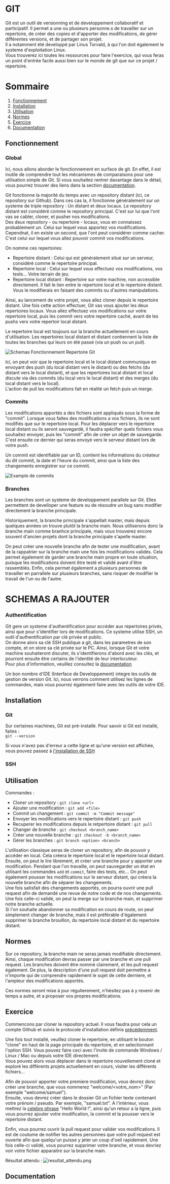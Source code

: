 # GIT

Git est un outil de versionning et de developpement collaboratif et participatif.
Il permet a une ou plusieurs personne.s de travailler sur un repertoire, de créer des copies et d'apporter des
modifications, de gérer différentes versions, et de partager son projet.  
Il a notamment été developpé par Linus Torvald, à qui l'on doit également le systeme d'exploitation Linux.  
Vous trouverez ici toutes les ressources pour faire l'exercice, qui vous feras un point d'entrée facile aussi bien sur
le monde de git que sur ce projet / repertoire.

# Sommaire
1. [Fonctionnement](#Fonctionnement)
2. [Installation](#Installation)
3. [Utilisation](#Utilisation)
4. [Normes](#Normes)
5. [Exercice](#Exercice)
6. [Documentation](#Documentation)

## Fonctionnement

### Global

Ici, nous allons aborder le fonctionnement en surface de git. En effet, il est inutile de comprendre tout les mécanismes
de comparaisons pour une utilisation simple de Git. Si vous souhaitez rentrer davantage dans le détail, vous pourrez
trouver des liens dans la section [documentation](#Documentation).

Git fonctionne la majorité du temps avec un repository distant (ici, ce repository sur Github).
Dans ces cas la, il fonctionne généralement sur un systeme de triple repository : Un distant et deux locaux.
Le repository distant est considéré comme le repository principal. C'est sur lui que l'ont vas se cabler, cloner, et
pusher nos modifications.  
Des deux repository - ou repertoire - locaux, vous en connaissez probablement un. Celui sur lequel vous apportez vos
modifications. Cependnat, il en existe un second, que l'ont peut considérer comme cacher. C'est celui sur lequel vous
allez pouvoir commit vos modifications.

On nomme ces repertoires:
- Repertoire distant : Celui qui est généralement situé sur un serveur, considéré comme le repertoire principal.
- Repertoire local : Celui sur lequel vous effectuez vos modifications, vos tests... Votre terrain de jeu.
- Repertoire local distant : Repertoire sur votre machine, non accessible directement. Il fait le lien entre le
repertoire local et le repertoire distant. Vous le modifierais en faisant des commits ou d'autres manipulations.

Ainsi, au lancement de votre projet, vous allez cloner depuis le repertoire distant. Une fois cette action effectuer,
Git vas vous ajouter les deux repertoires locaux. Vous allez effectuez vos modifications sur votre repertoire local,
puis les commit vers votre repertoire caché, avant de les pushs vers votre repertoir local distant.

Le repertoire local est toujours sur la branche actuellement en cours d'utilisation. Les repertoires local distant et
distant contiennent la liste de toutes les branches qui leurs on été passé (via un push ou un pull).

![Schemas Fonctionnement Repertoire Git](../assets/images/Schemas_Git_Repertoires.png)

Ici, on peut voir que le repertoire local et le local distant communique en envoyant des push (du local distant vers le
distant) ou des fetchs (du distant vers le local distant), et que les repertoires local distant et local discute via des
commits (du local vers le local distant) et des merges (du local distant vers le local).  
L'action de pull les modifications fait en réalité un fetch puis un merge.

### Commits

Les modifications apportés a des fichiers sont appliqués sous la forme de "commit".
Lorsque vous faites des modifications a vos fichiers, ils ne sont modifiés que sur le repertoire local. Pour les
déplacer vers le repertoire local distant ou ils seront sauvegardé, il faudra spécifier quels fichiers vous souhaitez
envoyer, puis les "commit" afin de créer un objet de sauvegarde. C'est ensuite ce dernier qui seras envoyé vers le
serveur distant lors de votre push.

Un commit est identifiable par un ID, contient les informations du créateur du dit commit, la date et l'heure du commit,
ainsi que la liste des changements enregistrer sur ce commit.

![Example de commits](../assets/images/what_is_a_commit.png)

### Branches

Les branches sont un systeme de developpement parallele sur Git. Elles permettent de develloper une feature ou de
résoudre un bug sans modifier directement la branche principale.

Historiquement, la branche principale s'appellait master, mais depuis quelques années on trouve plutôt la branche main.
Nous utiliserons donc la branche main comme branhce principale, mais vous trouverez encore souvent d'ancien projets dont
la branche principale s'apelle master.

On peut créer une nouvelle branche afin de tester une modification, avant de la rappatrier sur la branche main une fois
les modifications validés. Cela permet également de garder une branche main propre en toute situation, puisque les
modifications doivent être testé et validé avant d'être rassemblés. Enfin, cela permet également a plusieurs personnes
de travailler en parrallele sur plusieurs branches, sans risquer de modifier le travail de l'un ou de l'autre.

# SCHEMAS A RAJOUTER

### Authentification

Git gere un systeme d'authentification pour accéder aux repertoires privés, ainsi que pour s'identifier lors de
modifications. Ce systeme utilise SSH, un outil d'authentification par clé privée et public.  
On donne alors sa clé SSH publique a git, dans les parametres de son compte, et on store sa clé privée sur le PC.
Ainsi, lorsque Git et votre machine souhaiteront discuter, ils s'identifierons d'abord avec les clés, et pourront
ensuite être certains de l'identité de leur interlocuteur.  
Pour plus d'information, veuillez consultez la [documentation](#Documentation)

Un bon nombre d'IDE (Interface de Developpement) integre les outils de gestion de version Git. Ici, nous verrons comment
utilisez les lignes de commandes, mais vous pourrez également faire avec les outils de votre IDE.

## Installation

### Git

Sur certaines machines, Git est pré-installé. Pour savoir si Git est installé, faites :  
`git --version`

Si vous n'avez pas d'erreur a cette ligne et qu'une version est affichée, vous pouvez passez à
[l'installation de SSH](#SSH)

### SSH

## Utilisation

Commandes :
- Cloner un repository : `git clone <url>`
- Ajouter une modification : `git add <file>`
- Commit un changement : `git commit -m "Commit message"`
- Envoyer les modifications vers le repertoire distant : `git push`
- Recuperer les modifications depuis le retpertoire distant : `git pull`
- Changer de branche : `git checkout <branch_name>`
- Créer une nouvelle branche : `git checkout -b <branch_name>`
- Gérer les branches : `git branch <option> <branch>`

L'utilisation classique seras de cloner un repository, afin de pouvoir y accéder en local. Cela créera le repertoire
local et le repertoire local distant.  
Ensuite, on peut le lire librement, et créer une branche pour y apporter une modification.
Pendant que l'on travaille, on peut sauvegarder un état en utilisant les commandes `add` et `commit`, faire des tests,
etc...   On peut également pousser les modifications sur le serveur distant, qui créera la nouvelle branche afin de
séparer les changements.   
Une fois satisfait des changements apportés, on pourra ouvrir une pull request afin de demandé une revue de notre code
et de nos changements. Une fois celle-ci validé, on peut la merge sur la branche main, et supprimer notre branche
actuelle.  
Si l'on souhaite abandonner sa modification en cours de route, on peut simplement changer de branche, mais il est
préférable d'également supprimer la branche brouillon, du repertoire local distant et du repertoire distant.

## Normes

Sur ce repository, la branche main ne seras jamais modifiable directement. Ainsi, chaque modification devras passer par
une branche et une pull request. Les branches doivent être nommé clairement, et les pull request également. De plus, la
description d'une pull request doit permettre a n'importe qui de comprendre rapidement le sujet de cette derniere, et
l'ampleur des modifications apportés.

Ces normes seront mise à jour régulierement, n'hésitez pas à y revenir de temps a autre, et a proposer vos propres modifications.

## Exercice

Commencons par cloner le repository actuel. Il vous faudra pour cela un compte Github et suivis le protocole
d'installation définis [précédemment](#Installation).

Une fois tout installé, veuillez cloner le repertoire, en utilisant le bouton "clone" en haut de la page principale du
repertoire, et en selectionnant l'option SSH. Vous pouvez faire ceci avec l'invite de commande Windows / Linux / Mac ou
depuis votre IDE directement.  
Vous pouvez alors vous déplacer dans le repertoire nouvellement cloné et exploré les différents projets actuellement en
cours, visiter les différents fichiers...

Afin de pouvoir apporter votre premiere modification, vous devrez donc créer une branche, que vous nommerez
"welcome/<votre_nom>" (Par exemple "welcome/samuel").  
Ensuite, vous devrez créer dans le dossier Git un fichier texte contenant votre prénom / pseudo. Par exemple,
"samuel.txt". A l'intérieur, vous mettrez la [celebre phrase]() "Hello World !", ainsi qu'un retour a la ligne, puis vous
pourrez ajouter votre modification, la commit et la pousser vers le repertoire distant.

Enfin, vous pourrez ouvrir la pull request pour valider vos modifications. Il est de coutume de notifier les autres
personnes que votre pull request est ouverte afin que quelqu'un puisse y jeter un coup d'oeil rapidement. Une fois
celle-ci validé, vous pourrez supprimer votre branche, et vous devriez voir votre fichier apparaitre sur la branche
main.

Résultat attendu :
![resultat_attendu.png](../assets/images/git_expected_exercice1.png)

## Documentation
